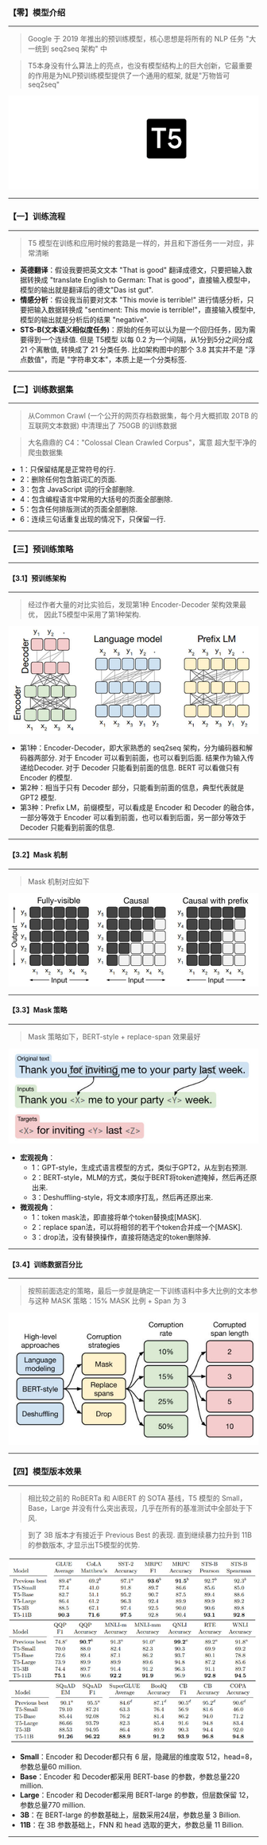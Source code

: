### 【零】模型介绍

***

> Google 于 2019 年推出的预训练模型，核心思想是将所有的 NLP 任务 "大一统到 seq2seq 架构" 中

> T5本身没有什么算法上的亮点，也没有模型结构上的巨大创新，它最重要的作用是为NLP预训练模型提供了一个通用的框架, 就是"万物皆可seq2seq"



<img src="./images/T5/00.gif">



***





### 【一】训练流程

***

> T5 模型在训练和应用时候的套路是一样的，并且和下游任务一一对应，非常清晰

* **英德翻译**：假设我要把英文文本 "That is good" 翻译成德文，只要把输入数据转换成 "translate English to German: That is good"，直接输入模型中，模型的输出就是翻译后的德文"Das ist gut".
* **情感分析**：假设我当前要对文本 "This movie is terrible!" 进行情感分析，只要把输入数据转换成 "sentiment: This movie is terrible!"，直接输入模型中, 模型的输出就是分析后的结果 "negative".
* **STS-B(文本语义相似度任务)**：原始的任务可以认为是一个回归任务，因为需要得到一个连续值. 但是 T5模型 以每 0.2 为一个间隔，从1分到5分之间分成 21 个离散值, 转换成了 21 分类任务. 比如架构图中的那个 3.8 其实并不是 "浮点数值"，而是 "字符串文本"，本质上是一个分类标签.

***





### 【二】训练数据集

***

> 从Common Crawl (一个公开的网页存档数据集，每个月大概抓取 20TB 的互联网文本数据) 中清理出了 750GB 的训练数据

> 大名鼎鼎的 C4："Colossal Clean Crawled Corpus"，寓意 超大型干净的爬虫数据集

- 1：只保留结尾是正常符号的行.
- 2：删除任何包含脏词汇的页面.
- 3：包含 JavaScript 词的行全部删除.
- 4：包含编程语言中常用的大括号的页面全部删除.
- 5：包含任何排版测试的页面全部删除.
- 6：连续三句话重复出现的情况下，只保留一行.

***





### 【三】预训练策略

***



#### 【3.1】预训练架构

***

> 经过作者大量的对比实验后，发现第1种 Encoder-Decoder 架构效果最优， 因此T5模型中采用了第1种架构.

<img src="./images/T5/01.jpg">

- 第1种：Encoder-Decoder，即大家熟悉的 seq2seq 架构，分为编码器和解码器两部分. 对于 Encoder 可以看到前面，也可以看到后面. 结果作为输入传递给Decoder. 对于 Decoder 只能看到前面的信息. BERT 可以看做只有 Encoder 的模型.
- 第2种：相当于只有 Decoder 部分，只能看到前面的信息，典型代表就是 GPT2 模型.
- 第3种：Prefix LM，前缀模型，可以看成是 Encoder 和 Decoder 的融合体，一部分等效于 Encoder 可以看到前面，也可以看到后面，另一部分等效于Decoder 只能看到前面的信息.

***



#### 【3.2】Mask 机制

***

> Mask 机制对应如下

<img src="./images/T5/02.jpg">

***



#### 【3.3】Mask 策略

***

> Mask 策略如下，BERT-style + replace-span 效果最好

<img src="./images/T5/03.jpg">

* **宏观视角**：
  * 1：GPT-style，生成式语言模型的方式，类似于GPT2，从左到右预测.
  * 2：BERT-style，MLM的方式，类似于BERT将token遮掩掉，然后再还原出来.
  * 3：Deshuffling-style，将文本顺序打乱，然后再还原出来.
* **微观视角**：
  * 1：token mask法，即直接将单个token替换成[MASK].
  * 2：replace span法，可以将相邻的若干个token合并成一个[MASK].
  * 3：drop法，没有替换操作，直接将随选定的token删除掉.

***



#### 【3.4】训练数据百分比

***

> 按照前面选定的策略，最后一步就是确定一下训练语料中多大比例的文本参与这种 MASK 策略：15% MASK 比例 + Span 为 3

<img src="./images/T5/04.jpg">

***





### 【四】模型版本效果

***

> 相比较之前的 RoBERTa 和 AlBERT 的 SOTA 基线，T5 模型的 Small，Base，Large 并没有什么突出表现，几乎在所有的基准测试中全部处于下风. 

> 到了 3B 版本才有接近于 Previous Best 的表现. 直到继续暴力拉升到 11B 的参数版本, 才显示出T5模型的优势. 

<img src="./images/T5/05.jpg">

* **Small**：Encoder 和 Decoder都只有 6 层，隐藏层的维度取 512，head=8，参数总量60 million.
* **Base**：Encoder 和 Decoder都采用 BERT-base 的参数，参数总量220 million.
* **Large**：Encoder 和 Decoder都采用 BERT-large 的参数，但层数保留 12，参数总量770 million.
* **3B**：在 BERT-large 的参数基础上，层数采用24层，参数总量 3 Billion.
* **11B**：在 3B 参数基础上，FNN 和 head 选取的更大，参数总量 11 Billion.

***




